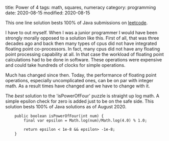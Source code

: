 title: Power of 4
tags: math, squares, numeracy
category: programming
date: 2020-08-15
modified: 2020-08-15

This one line solution bests 100% of Java submissions on [leetcode](https://leetcode.com).

I have to out myself.   When I was a junior programmer I would have been strongly morally opposed to a solution like this.   First of all, that was three decades ago and back then many types of cpus did not have integrated floating point co-processors.   In fact, many cpus did not have any floating point processing capability at all.   In that case the workload of floating point calculations had to be done in software.   These operations were expensive and could take hundreds of clocks for simple operations.

Much has changed since then.   Today, the performance of floating point operations, especially uncomplicated ones, can be on par with integer math.   As a result times have changed and we have to change with it.

The _best_ solution to the 'isPowerOfFour' puzzle is straight up log math.   A simple epsilon check for zero is added just to be on the safe side.    This solution bests 100% of Java solutions as of August 2020.


```
    public boolean isPowerOfFour(int num) {
        final var epsilon = Math.log(num)/Math.log(4.0) % 1.0;

        return epsilon < 1e-8 && epsilon> -1e-8;
    }
```
